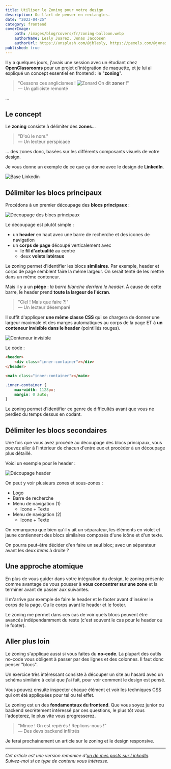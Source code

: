 ```yaml
---
title: Utiliser le Zoning pour votre design
description: Ou l'art de penser en rectangles.
date: "2023-04-25"
category: frontend
coverImage:
    path: /images/blog/covers/fr/zoning-balloon.webp
    authorName: Lesly Juarez, Jonas Jacobsen
    authorUrl: https://unsplash.com/@jblesly, https://pexels.com/@jonas-jacobsen-208711/
published: true
---
```


Il y a quelques jours, j'avais une session avec un étudiant chez **OpenClassrooms** pour un projet d'intégration de maquette, et je lui ai expliqué un concept essentiel en frontend : le "**zoning**".

> "Cessons ces anglicismes !
![Zonard](/images/blog/posts/fr/zoning-zonard.webp)
On dit **zoner** !"  
— Un galliciste remonté

...

## Le concept

Le **zoning** consiste à délimiter des **zones**...

> "D'où le nom."  
— Un lecteur perspicace

... des zones donc, basées sur les différents composants visuels de votre design.

Je vous donne un exemple de ce que ça donne avec le design de **LinkedIn**.

![Base Linkedin](/images/blog/posts/fr/zoning-linkedin-desktop-base.webp)

## Délimiter les blocs principaux

Procédons à un premier découpage des **blocs principaux** :

![Découpage des blocs principaux](/images/blog/posts/fr/zoning-linkedin-desktop-main-blocks.webp)

Le découpage est plutôt simple :

- un **header** en haut avec une barre de recherche et des icones de navigation
- un **corps de page** découpé verticalement avec
  - le **fil d'actualité** au centre
  - deux **volets latéraux**

Le zoning permet d'identifier les blocs **similaires**. Par exemple, header et corps de page semblent faire la même largeur. On serait tenté de les mettre dans un même conteneur.

Mais il y a un **piège** : _la barre blanche derrière le header_. À cause de cette barre, le header prend **toute la largeur de l'écran**.

> "Ciel ! Mais que faire ?!"  
— Un lecteur désemparé

Il suffit d'appliquer **une même classe CSS** qui se chargera de donner une largeur maximale et des marges automatiques au corps de la page ET à **un conteneur invisible dans le header** (pointillés rouges).

![Conteneur invisible](/images/blog/posts/fr/zoning-linkedin-desktop-inner-container.webp)

Le code :

```html
<header>
    <div class="inner-container"></div>
</header>

<main class="inner-container"></main>
```

```css
.inner-container {
    max-width: 1128px;
    margin: 0 auto;
}
```

Le zoning permet d'identifier ce genre de difficultés avant que vous ne perdiez du temps dessus en codant.

## Délimiter les blocs secondaires

Une fois que vous avez procédé au découpage des blocs principaux, vous pouvez aller à l'intérieur de chacun d'entre eux et procéder à un découpage plus détaillé.

Voici un exemple pour le header :

![Découpage header](/images/blog/posts/fr/zoning-linkedin-desktop-header.webp)

On peut y voir plusieurs zones et sous-zones :

- Logo
- Barre de recherche
- Menu de navigation (1)
  - Icone + Texte
- Menu de navigation (2)
  - Icone + Texte

On remarquera que bien qu'il y ait un séparateur, les éléments en violet et jaune contiennent des blocs similaires composés d'une icône et d'un texte.

On pourra peut-être décider d'en faire un seul bloc; avec un séparateur avant les deux _items_ à droite ?

## Une approche atomique

En plus de vous guider dans votre intégration du design, le zoning présente comme avantage de vous pousser à **vous concentrer sur une zone** et la terminer avant de passer aux suivantes.

Il m'arrive par exemple de faire le header et le footer avant d'insérer le corps de la page. Ou le corps avant le header et le footer.

Le zoning me permet dans ces cas de voir quels blocs peuvent être avancés indépendamment du reste (c'est souvent le cas pour le header ou le footer).

## Aller plus loin

Le zoning s'applique aussi si vous faites du **no-code**. La plupart des outils no-code vous obligent à passer par des lignes et des colonnes. Il faut donc penser "blocs".

Un exercice très intéressant consiste à découper un site au hasard avec un schéma similaire à celui que j'ai fait, pour voir comment le design est pensé.

Vous pouvez ensuite inspecter chaque élément et voir les techniques CSS qui ont été appliquées pour tel ou tel effet.

Le zoning est un des **fondamentaux du frontend**. Que vous soyez junior ou backend secrètement intéressé par ces questions, le plus tôt vous l'adopterez, le plus vite vous progresserez.

> "Mince ! On est repérés ! Replions-nous !"  
— Des devs backend infiltrés

Je ferai prochainement un article sur le zoning et le design responsive.

---

_Cet article est une version remaniée d'[un de mes posts sur LinkedIn](
<https://www.linkedin.com/posts/daniel-orchanian_frontend-css-design-activity-7056514694794108928-drx->). Suivez-moi si ce type de contenu vous intéresse._
